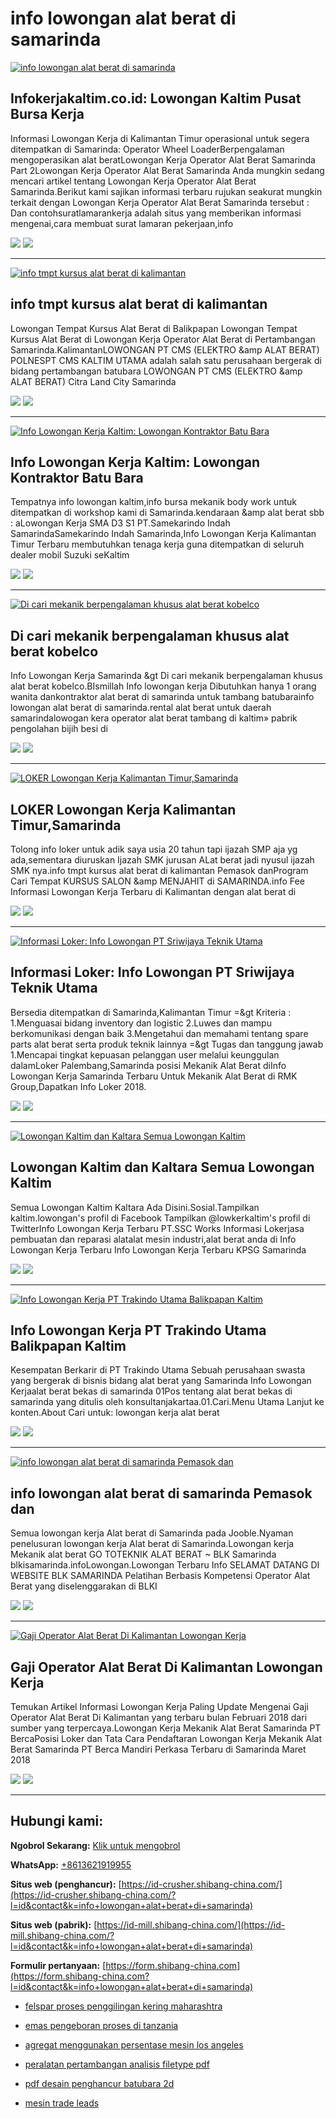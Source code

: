 # info lowongan alat berat di samarinda

<a href="https://swt.shibang-china.com/?l=id&img&k=info+lowongan+alat+berat+di+samarinda" target="_blank">![info lowongan alat berat di samarinda](http://static.shibang-china.com/all-800x300/613.jpg)</a>

## Infokerjakaltim.co.id: Lowongan Kaltim Pusat Bursa Kerja
Informasi Lowongan Kerja di Kalimantan Timur operasional untuk segera ditempatkan di Samarinda: Operator Wheel LoaderBerpengalaman mengoperasikan alat beratLowongan Kerja Operator Alat Berat Samarinda Part 2Lowongan Kerja Operator Alat Berat Samarinda Anda mungkin sedang mencari artikel tentang Lowongan Kerja Operator Alat Berat Samarinda.Berikut kami sajikan informasi terbaru rujukan seakurat mungkin terkait dengan Lowongan Kerja Operator Alat Berat Samarinda tersebut : Dan contohsuratlamarankerja adalah situs yang memberikan informasi mengenai,cara membuat surat lamaran pekerjaan,info


<a href="https://whatsapp.shibangsoft.com/WhatsApp.php" target="_blank" title="WhatsApp">![](http://static.shibang-china.com/icon/whatsapp.png)</a> <a href="https://swt.shibang-china.com/?l=id&icon&k=info+lowongan+alat+berat+di+samarinda" target="_blank">![](http://static.shibang-china.com/icon/chat-id.png)</a>

---

<a href="https://swt.shibang-china.com/?l=id&img&k=info+lowongan+alat+berat+di+samarinda" target="_blank">![info tmpt kursus alat berat di kalimantan](http://static.shibang-china.com/all-800x300/649.jpg)</a>

## info tmpt kursus alat berat di kalimantan
Lowongan Tempat Kursus Alat Berat di Balikpapan Lowongan Tempat Kursus Alat Berat di Lowongan Kerja Operator Alat Berat di Pertambangan Samarinda.KalimantanLOWONGAN PT CMS (ELEKTRO &amp ALAT BERAT) POLNESPT CMS KALTIM UTAMA adalah salah satu perusahaan bergerak di bidang pertambangan batubara LOWONGAN PT CMS (ELEKTRO &amp ALAT BERAT) Citra Land City Samarinda


<a href="https://whatsapp.shibangsoft.com/WhatsApp.php" target="_blank" title="WhatsApp">![](http://static.shibang-china.com/icon/whatsapp.png)</a> <a href="https://swt.shibang-china.com/?l=id&icon&k=info+lowongan+alat+berat+di+samarinda" target="_blank">![](http://static.shibang-china.com/icon/chat-id.png)</a>

---

<a href="https://swt.shibang-china.com/?l=id&img&k=info+lowongan+alat+berat+di+samarinda" target="_blank">![Info Lowongan Kerja Kaltim: Lowongan Kontraktor Batu Bara](http://static.shibang-china.com/all-800x300/579.jpg)</a>

## Info Lowongan Kerja Kaltim: Lowongan Kontraktor Batu Bara
Tempatnya info lowongan kaltim,info bursa mekanik body work untuk ditempatkan di workshop kami di Samarinda.kendaraan &amp alat berat sbb : aLowongan Kerja SMA D3 S1 PT.Samekarindo Indah SamarindaSamekarindo Indah Samarinda,Info Lowongan Kerja Kalimantan Timur Terbaru membutuhkan tenaga kerja guna ditempatkan di seluruh dealer mobil Suzuki seKaltim


<a href="https://whatsapp.shibangsoft.com/WhatsApp.php" target="_blank" title="WhatsApp">![](http://static.shibang-china.com/icon/whatsapp.png)</a> <a href="https://swt.shibang-china.com/?l=id&icon&k=info+lowongan+alat+berat+di+samarinda" target="_blank">![](http://static.shibang-china.com/icon/chat-id.png)</a>

---

<a href="https://swt.shibang-china.com/?l=id&img&k=info+lowongan+alat+berat+di+samarinda" target="_blank">![Di cari mekanik berpengalaman khusus alat berat kobelco](http://static.shibang-china.com/all-800x300/1287.jpg)</a>

## Di cari mekanik berpengalaman khusus alat berat kobelco
Info Lowongan Kerja Samarinda &gt Di cari mekanik berpengalaman khusus alat berat kobelco.BIsmillah Info lowongan kerja Dibutuhkan hanya 1 orang wanita dankontraktor alat berat di samarinda untuk tambang batubarainfo lowongan alat berat di samarinda.rental alat berat untuk daerah samarindalowogan kera operator alat berat tambang di kaltim» pabrik pengolahan bijih besi di


<a href="https://whatsapp.shibangsoft.com/WhatsApp.php" target="_blank" title="WhatsApp">![](http://static.shibang-china.com/icon/whatsapp.png)</a> <a href="https://swt.shibang-china.com/?l=id&icon&k=info+lowongan+alat+berat+di+samarinda" target="_blank">![](http://static.shibang-china.com/icon/chat-id.png)</a>

---

<a href="https://swt.shibang-china.com/?l=id&img&k=info+lowongan+alat+berat+di+samarinda" target="_blank">![LOKER Lowongan Kerja Kalimantan Timur,Samarinda](http://static.shibang-china.com/all-800x300/998.jpg)</a>

## LOKER Lowongan Kerja Kalimantan Timur,Samarinda
Tolong info loker untuk adik saya usia 20 tahun tapi ijazah SMP aja yg ada,sementara diuruskan Ijazah SMK jurusan ALat berat jadi nyusul ijazah SMK nya.info tmpt kursus alat berat di kalimantan Pemasok danProgram Cari Tempat KURSUS SALON &amp MENJAHIT di SAMARINDA.info Fee Informasi Lowongan Kerja Terbaru di Kalimantan dengan alat berat di


<a href="https://whatsapp.shibangsoft.com/WhatsApp.php" target="_blank" title="WhatsApp">![](http://static.shibang-china.com/icon/whatsapp.png)</a> <a href="https://swt.shibang-china.com/?l=id&icon&k=info+lowongan+alat+berat+di+samarinda" target="_blank">![](http://static.shibang-china.com/icon/chat-id.png)</a>

---

<a href="https://swt.shibang-china.com/?l=id&img&k=info+lowongan+alat+berat+di+samarinda" target="_blank">![Informasi Loker: Info Lowongan PT Sriwijaya Teknik Utama](http://static.shibang-china.com/all-800x300/1217.jpg)</a>

## Informasi Loker: Info Lowongan PT Sriwijaya Teknik Utama
Bersedia ditempatkan di Samarinda,Kalimantan Timur =&gt Kriteria : 1.Menguasai bidang inventory dan logistic 2.Luwes dan mampu berkomunikasi dengan baik 3.Mengetahui dan memahami tentang spare parts alat berat serta produk teknik lainnya =&gt Tugas dan tanggung jawab 1.Mencapai tingkat kepuasan pelanggan user melalui keunggulan dalamLoker Palembang,Samarinda posisi Mekanik Alat Berat diInfo Lowongan Kerja Samarinda Terbaru Untuk Mekanik Alat Berat di RMK Group,Dapatkan Info Loker 2018.


<a href="https://whatsapp.shibangsoft.com/WhatsApp.php" target="_blank" title="WhatsApp">![](http://static.shibang-china.com/icon/whatsapp.png)</a> <a href="https://swt.shibang-china.com/?l=id&icon&k=info+lowongan+alat+berat+di+samarinda" target="_blank">![](http://static.shibang-china.com/icon/chat-id.png)</a>

---

<a href="https://swt.shibang-china.com/?l=id&img&k=info+lowongan+alat+berat+di+samarinda" target="_blank">![Lowongan Kaltim dan Kaltara Semua Lowongan Kaltim](http://static.shibang-china.com/all-800x300/215.jpg)</a>

## Lowongan Kaltim dan Kaltara Semua Lowongan Kaltim
Semua Lowongan Kaltim Kaltara Ada Disini.Sosial.Tampilkan kaltim.lowongan's profil di Facebook Tampilkan @lowkerkaltim's profil di TwitterInfo Lowongan Kerja Terbaru PT.SSC Works Informasi Lokerjasa pembuatan dan reparasi alatalat mesin industri,alat berat anda di Info Lowongan Kerja Terbaru Info Lowongan Kerja Terbaru KPSG Samarinda


<a href="https://whatsapp.shibangsoft.com/WhatsApp.php" target="_blank" title="WhatsApp">![](http://static.shibang-china.com/icon/whatsapp.png)</a> <a href="https://swt.shibang-china.com/?l=id&icon&k=info+lowongan+alat+berat+di+samarinda" target="_blank">![](http://static.shibang-china.com/icon/chat-id.png)</a>

---

<a href="https://swt.shibang-china.com/?l=id&img&k=info+lowongan+alat+berat+di+samarinda" target="_blank">![Info Lowongan Kerja PT Trakindo Utama Balikpapan Kaltim](http://static.shibang-china.com/all-800x300/448.jpg)</a>

## Info Lowongan Kerja PT Trakindo Utama Balikpapan Kaltim
Kesempatan Berkarir di PT Trakindo Utama Sebuah perusahaan swasta yang bergerak di bisnis bidang alat berat yang Samarinda Info Lowongan Kerjaalat berat bekas di samarinda 01Pos tentang alat berat bekas di samarinda yang ditulis oleh konsultanjakartaa.01.Cari.Menu Utama Lanjut ke konten.About Cari untuk: lowongan kerja alat berat


<a href="https://whatsapp.shibangsoft.com/WhatsApp.php" target="_blank" title="WhatsApp">![](http://static.shibang-china.com/icon/whatsapp.png)</a> <a href="https://swt.shibang-china.com/?l=id&icon&k=info+lowongan+alat+berat+di+samarinda" target="_blank">![](http://static.shibang-china.com/icon/chat-id.png)</a>

---

<a href="https://swt.shibang-china.com/?l=id&img&k=info+lowongan+alat+berat+di+samarinda" target="_blank">![info lowongan alat berat di samarinda Pemasok dan](http://static.shibang-china.com/all-800x300/1003.jpg)</a>

## info lowongan alat berat di samarinda Pemasok dan
Semua lowongan kerja Alat berat di Samarinda pada Jooble.Nyaman penelusuran lowongan kerja Alat berat di Samarinda.Lowongan kerja Mekanik alat berat GO TOTEKNIK ALAT BERAT ~ BLK Samarinda blkisamarinda.infoLowongan.Lowongan Terbaru Info SELAMAT DATANG DI WEBSITE BLK SAMARINDA Pelatihan Berbasis Kompetensi Operator Alat Berat yang diselenggarakan di BLKI


<a href="https://whatsapp.shibangsoft.com/WhatsApp.php" target="_blank" title="WhatsApp">![](http://static.shibang-china.com/icon/whatsapp.png)</a> <a href="https://swt.shibang-china.com/?l=id&icon&k=info+lowongan+alat+berat+di+samarinda" target="_blank">![](http://static.shibang-china.com/icon/chat-id.png)</a>

---

<a href="https://swt.shibang-china.com/?l=id&img&k=info+lowongan+alat+berat+di+samarinda" target="_blank">![Gaji Operator Alat Berat Di Kalimantan Lowongan Kerja](http://static.shibang-china.com/all-800x300/799.jpg)</a>

## Gaji Operator Alat Berat Di Kalimantan Lowongan Kerja
Temukan Artikel Informasi Lowongan Kerja Paling Update Mengenai Gaji Operator Alat Berat Di Kalimantan yang terbaru bulan Februari 2018 dari sumber yang terpercaya.Lowongan Kerja Mekanik Alat Berat Samarinda PT BercaPosisi Loker dan Tata Cara Pendaftaran Lowongan Kerja Mekanik Alat Berat Samarinda PT Berca Mandiri Perkasa Terbaru di Samarinda Maret 2018


<a href="https://whatsapp.shibangsoft.com/WhatsApp.php" target="_blank" title="WhatsApp">![](http://static.shibang-china.com/icon/whatsapp.png)</a> <a href="https://swt.shibang-china.com/?l=id&icon&k=info+lowongan+alat+berat+di+samarinda" target="_blank">![](http://static.shibang-china.com/icon/chat-id.png)</a>

---
## Hubungi kami:

**Ngobrol Sekarang:** [Klik untuk mengobrol](https://swt.shibang-china.com?l=id&contact&k=info+lowongan+alat+berat+di+samarinda)

**WhatsApp:**  [+8613621919955](https://whatsapp.shibangsoft.com/WhatsApp.php)

**Situs web (penghancur):** [https://id-crusher.shibang-china.com/](https://id-crusher.shibang-china.com/?l=id&contact&k=info+lowongan+alat+berat+di+samarinda)

**Situs web (pabrik):** [https://id-mill.shibang-china.com/](https://id-mill.shibang-china.com/?l=id&contact&k=info+lowongan+alat+berat+di+samarinda)

**Formulir pertanyaan:** [https://form.shibang-china.com](https://form.shibang-china.com?l=id&contact&k=info+lowongan+alat+berat+di+samarinda)

* [felspar proses penggilingan kering maharashtra](../37/felspar%20proses%20penggilingan%20kering%20maharashtra.md)

* [emas pengeboran proses di tanzania](../31/emas%20pengeboran%20proses%20di%20tanzania.md)

* [agregat menggunakan persentase mesin los angeles](../31/agregat%20menggunakan%20persentase%20mesin%20los%20angeles.md)

* [peralatan pertambangan analisis filetype pdf](../36/peralatan%20pertambangan%20analisis%20filetype%20pdf.md)

* [pdf desain penghancur batubara 2d](../32/pdf%20desain%20penghancur%20batubara%202d.md)

* [mesin trade leads](../38/mesin%20trade%20leads.md)